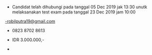 - Candidat telah dihubungi pada tanggal 05 Dec 2019 jak 13:30 unutk melaksanakan test exam pada tanggal 23 Dec 2019 jam 10:00

-robilputra19@gmail.com

- 0823 8702 8613

- IDR 3.000.000,-

- 
